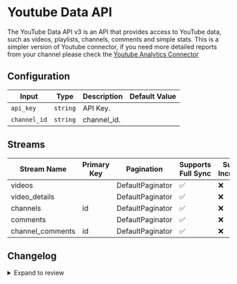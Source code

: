 # Youtube Data API
The YouTube Data API v3 is an API that provides access to YouTube data, such as videos, playlists, channels, comments and simple stats.
This is a simpler version of Youtube connector, if you need more detailed reports from your channel please check
the [Youtube Analytics Connector](https://docs.airbyte.com/integrations/sources/youtube-analytics)


## Configuration

| Input | Type | Description | Default Value |
|-------|------|-------------|---------------|
| `api_key` | `string` | API Key.  |  |
| `channel_id` | `string` | channel_id.  |  |

## Streams
| Stream Name | Primary Key | Pagination | Supports Full Sync | Supports Incremental |
|-------------|-------------|------------|---------------------|----------------------|
| videos |  | DefaultPaginator | ✅ |  ❌  |
| video_details |  | DefaultPaginator | ✅ |  ❌  |
| channels | id | DefaultPaginator | ✅ |  ❌  |
| comments |  | DefaultPaginator | ✅ |  ❌  |
| channel_comments | id | DefaultPaginator | ✅ |  ❌  |

## Changelog

<details>
  <summary>Expand to review</summary>

| Version          | Date              | Pull Request | Subject        |
|------------------|-------------------|--------------|----------------|
| 0.0.24 | 2025-06-21 | [61759](https://github.com/airbytehq/airbyte/pull/61759) | Update dependencies |
| 0.0.23 | 2025-06-15 | [61171](https://github.com/airbytehq/airbyte/pull/61171) | Update dependencies |
| 0.0.22 | 2025-05-24 | [60786](https://github.com/airbytehq/airbyte/pull/60786) | Update dependencies |
| 0.0.21 | 2025-05-10 | [59968](https://github.com/airbytehq/airbyte/pull/59968) | Update dependencies |
| 0.0.20 | 2025-05-04 | [59566](https://github.com/airbytehq/airbyte/pull/59566) | Update dependencies |
| 0.0.19 | 2025-04-26 | [58930](https://github.com/airbytehq/airbyte/pull/58930) | Update dependencies |
| 0.0.18 | 2025-04-19 | [58550](https://github.com/airbytehq/airbyte/pull/58550) | Update dependencies |
| 0.0.17 | 2025-04-13 | [58052](https://github.com/airbytehq/airbyte/pull/58052) | Update dependencies |
| 0.0.16 | 2025-04-05 | [57379](https://github.com/airbytehq/airbyte/pull/57379) | Update dependencies |
| 0.0.15 | 2025-03-29 | [56821](https://github.com/airbytehq/airbyte/pull/56821) | Update dependencies |
| 0.0.14 | 2025-03-22 | [56338](https://github.com/airbytehq/airbyte/pull/56338) | Update dependencies |
| 0.0.13 | 2025-03-09 | [55664](https://github.com/airbytehq/airbyte/pull/55664) | Update dependencies |
| 0.0.12 | 2025-03-01 | [55162](https://github.com/airbytehq/airbyte/pull/55162) | Update dependencies |
| 0.0.11 | 2025-02-23 | [54632](https://github.com/airbytehq/airbyte/pull/54632) | Update dependencies |
| 0.0.10 | 2025-02-15 | [53087](https://github.com/airbytehq/airbyte/pull/53087) | Update dependencies |
| 0.0.9 | 2025-01-25 | [52387](https://github.com/airbytehq/airbyte/pull/52387) | Update dependencies |
| 0.0.8 | 2025-01-18 | [52006](https://github.com/airbytehq/airbyte/pull/52006) | Update dependencies |
| 0.0.7 | 2025-01-11 | [51380](https://github.com/airbytehq/airbyte/pull/51380) | Update dependencies |
| 0.0.6 | 2025-01-04 | [50753](https://github.com/airbytehq/airbyte/pull/50753) | Update dependencies |
| 0.0.5 | 2024-12-21 | [50326](https://github.com/airbytehq/airbyte/pull/50326) | Update dependencies |
| 0.0.4 | 2024-12-14 | [49756](https://github.com/airbytehq/airbyte/pull/49756) | Update dependencies |
| 0.0.3 | 2024-12-12 | [49403](https://github.com/airbytehq/airbyte/pull/49403) | Update dependencies |
| 0.0.2 | 2024-12-11 | [49125](https://github.com/airbytehq/airbyte/pull/49125) | Starting with this version, the Docker image is now rootless. Please note that this and future versions will not be compatible with Airbyte versions earlier than 0.64 |
| 0.0.1 | 2024-11-08 | | Initial release by [@bala-ceg](https://github.com/bala-ceg) via Connector Builder |

</details>
